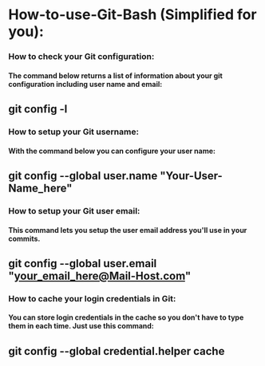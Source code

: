 # How-to-use-Git-Bash (Simplified for you):

### How to check your Git configuration:
#### The command below returns a list of information about your git configuration including user name and email:
## git config -l

### How to setup your Git username:
#### With the command below you can configure your user name:
## git config --global user.name "Your-User-Name_here"

### How to setup your Git user email:
#### This command lets you setup the user email address you'll use in your commits.
## git config --global user.email "your_email_here@Mail-Host.com"

### How to cache your login credentials in Git:
#### You can store login credentials in the cache so you don't have to type them in each time. Just use this command:
## git config --global credential.helper cache
